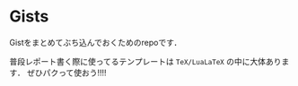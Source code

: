 # Gists
Gistをまとめてぶち込んでおくためのrepoです．

普段レポート書く際に使ってるテンプレートは ``TeX/LuaLaTeX`` の中に大体あります．
ぜひパクって使おう!!!!
